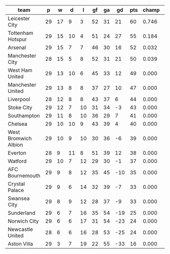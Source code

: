 |         team         | p  | w  | d  | l  | gf | ga | gd  | pts | champ |  rlg  |
|----------------------|----|----|----|----|----|----|-----|-----|-------|-------|
| Leicester City       | 29 | 17 |  9 |  3 | 52 | 31 |  21 |  60 | 0.746 | 0.000|
| Tottenham Hotspur    | 29 | 15 | 10 |  4 | 51 | 24 |  27 |  55 | 0.184 | 0.000|
| Arsenal              | 29 | 15 |  7 |  7 | 46 | 30 |  16 |  52 | 0.032 | 0.000|
| Manchester City      | 28 | 15 |  5 |  8 | 52 | 31 |  21 |  50 | 0.039 | 0.000|
| West Ham United      | 29 | 13 | 10 |  6 | 45 | 33 |  12 |  49 | 0.000 | 0.000|
| Manchester United    | 29 | 13 |  8 |  8 | 37 | 27 |  10 |  47 | 0.000 | 0.000|
| Liverpool            | 28 | 12 |  8 |  8 | 43 | 37 |   6 |  44 | 0.000 | 0.000|
| Stoke City           | 29 | 12 |  7 | 10 | 31 | 34 |  -3 |  43 | 0.000 | 0.000|
| Southampton          | 29 | 11 |  8 | 10 | 36 | 29 |   7 |  41 | 0.000 | 0.000|
| Chelsea              | 29 | 10 | 10 |  9 | 43 | 39 |   4 |  40 | 0.000 | 0.000|
| West Bromwich Albion | 29 | 10 |  9 | 10 | 30 | 36 |  -6 |  39 | 0.000 | 0.000|
| Everton              | 28 |  9 | 11 |  8 | 51 | 39 |  12 |  38 | 0.000 | 0.000|
| Watford              | 29 | 10 |  7 | 12 | 29 | 30 |  -1 |  37 | 0.000 | 0.001|
| AFC Bournemouth      | 29 |  9 |  8 | 12 | 35 | 45 | -10 |  35 | 0.000 | 0.003|
| Crystal Palace       | 29 |  9 |  6 | 14 | 32 | 39 |  -7 |  33 | 0.000 | 0.027|
| Swansea City         | 29 |  8 |  9 | 12 | 28 | 37 |  -9 |  33 | 0.000 | 0.025|
| Sunderland           | 29 |  6 |  7 | 16 | 35 | 54 | -19 |  25 | 0.000 | 0.575|
| Norwich City         | 29 |  6 |  6 | 17 | 31 | 54 | -23 |  24 | 0.000 | 0.643|
| Newcastle United     | 28 |  6 |  6 | 16 | 28 | 53 | -25 |  24 | 0.000 | 0.730|
| Aston Villa          | 29 |  3 |  7 | 19 | 22 | 55 | -33 |  16 | 0.000 | 0.996|
